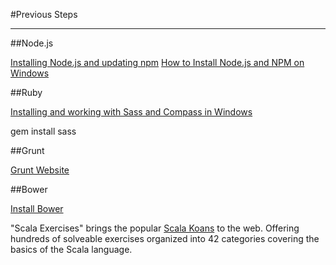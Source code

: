 #Previous Steps 

------------------------

##Node.js

[Installing Node.js and updating npm](https://docs.npmjs.com/getting-started/installing-node)
[How to Install Node.js and NPM on Windows](http://blog.teamtreehouse.com/install-node-js-npm-windows)

##Ruby

[Installing and working with Sass and Compass in Windows](http://lawrencenaman.com/blog/sass-compass-windows/)

gem install sass


##Grunt

[Grunt Website](http://gruntjs.com/)

##Bower

[Install Bower](http://bower.io/#install-bower)

"Scala Exercises" brings the popular [Scala Koans](http://www.scalakoans.org/) to the web. Offering hundreds of solveable exercises organized into 42 categories covering the basics of the Scala language.

